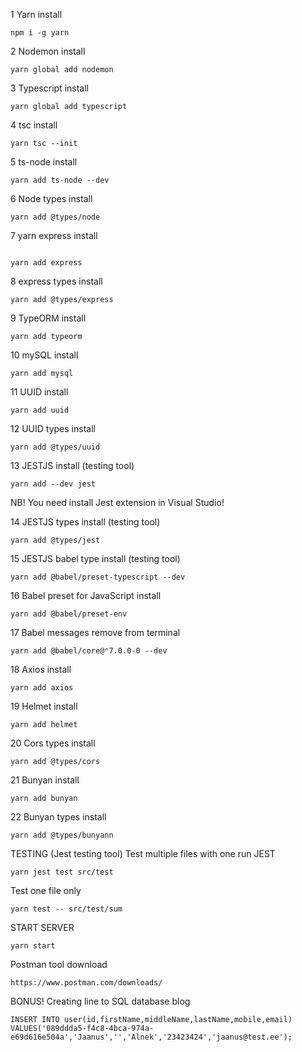 1 Yarn install

```
npm i -g yarn
```

2 Nodemon install

```
yarn global add nodemon
```

3 Typescript install

```
yarn global add typescript

```

4 tsc install

```
yarn tsc --init

```

5 ts-node install

```
yarn add ts-node --dev

```

6 Node types install

```
yarn add @types/node

```

7 yarn express install

```

yarn add express

```

8 express types install

```
yarn add @types/express

```

9 TypeORM install

```
yarn add typeorm

```

10 mySQL install

```
yarn add mysql

```

11 UUID install

```
yarn add uuid
```

12 UUID types install

```
yarn add @types/uuid

```

13 JESTJS install (testing tool)

```
yarn add --dev jest

```

NB! You need install Jest extension in Visual Studio!

14 JESTJS types install (testing tool)

```
yarn add @types/jest

```

15 JESTJS babel type install (testing tool)

```
yarn add @babel/preset-typescript --dev

```

16 Babel preset for JavaScript install

```
yarn add @babel/preset-env

```

17 Babel messages remove from terminal

```
yarn add @babel/core@⌃7.0.0-0 --dev

```

18 Axios install

```
yarn add axios
```

19 Helmet install

```
yarn add helmet
```
20 Cors types install

```
yarn add @types/cors
```
21 Bunyan install

```
yarn add bunyan 
```
22 Bunyan types install

```
yarn add @types/bunyann
```


TESTING (Jest testing tool)
Test multiple files with one run JEST

```
yarn jest test src/test
```

Test one file only

```
yarn test -- src/test/sum

```

START SERVER

```
yarn start
```

Postman tool download

```
https://www.postman.com/downloads/

```

BONUS! Creating line to SQL database blog

```
INSERT INTO user(id,firstName,middleName,lastName,mobile,email)
VALUES('089ddda5-f4c8-4bca-974a-e69d616e504a','Jaanus','','Alnek','23423424','jaanus@test.ee');
```
